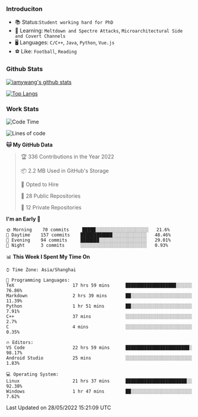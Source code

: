 ### Introduciton

- 📚 Status:`Student working hard for PhD`
- 🔎 Learning: `Meltdown and Spectre Attacks`, `Microarchitectural Side and Covert Channels`
- 🖥️ Languages: `C/C++`, `Java`, `Python`, `Vue.js`
- ⚽ Like: `Football`, `Reading`

### Github Stats

[![iamywang's github stats](https://github-readme-stats.vercel.app/api?username=iamywang&count_private=true&show_icons=true)]()

[![Top Langs](https://github-readme-stats.vercel.app/api/top-langs/?username=iamywang&layout=compact)]()

### Work Stats

<!--START_SECTION:waka-->
![Code Time](http://img.shields.io/badge/Code%20Time-360%20hrs%2024%20mins-blue)

![Lines of code](https://img.shields.io/badge/From%20Hello%20World%20I%27ve%20Written--40%20Thousand%20lines%20of%20code-blue)

**🐱 My GitHub Data** 

> 🏆 336 Contributions in the Year 2022
 > 
> 📦 2.2 MB Used in GitHub's Storage 
 > 
> 💼 Opted to Hire
 > 
> 📜 28 Public Repositories 
 > 
> 🔑 12 Private Repositories  
 > 
**I'm an Early 🐤** 

```text
🌞 Morning    70 commits     █████░░░░░░░░░░░░░░░░░░░░   21.6% 
🌆 Daytime    157 commits    ████████████░░░░░░░░░░░░░   48.46% 
🌃 Evening    94 commits     ███████░░░░░░░░░░░░░░░░░░   29.01% 
🌙 Night      3 commits      ░░░░░░░░░░░░░░░░░░░░░░░░░   0.93%

```


📊 **This Week I Spent My Time On** 

```text
⌚︎ Time Zone: Asia/Shanghai

💬 Programming Languages: 
TeX                      17 hrs 59 mins      ███████████████████░░░░░░   76.86% 
Markdown                 2 hrs 39 mins       ██░░░░░░░░░░░░░░░░░░░░░░░   11.39% 
Python                   1 hr 51 mins        ██░░░░░░░░░░░░░░░░░░░░░░░   7.91% 
C++                      37 mins             ░░░░░░░░░░░░░░░░░░░░░░░░░   2.7% 
C                        4 mins              ░░░░░░░░░░░░░░░░░░░░░░░░░   0.35%

🔥 Editors: 
VS Code                  22 hrs 59 mins      ████████████████████████░   98.17% 
Android Studio           25 mins             ░░░░░░░░░░░░░░░░░░░░░░░░░   1.83%

💻 Operating System: 
Linux                    21 hrs 37 mins      ███████████████████████░░   92.38% 
Windows                  1 hr 47 mins        ██░░░░░░░░░░░░░░░░░░░░░░░   7.62%

```


 Last Updated on 28/05/2022 15:21:09 UTC
<!--END_SECTION:waka-->
